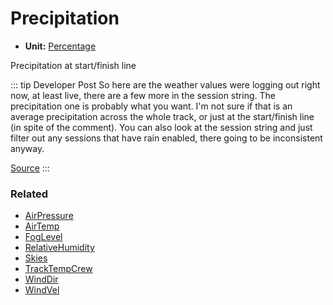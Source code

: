 # Precipitation <Badge text="float" />

- **Unit:** [Percentage](https://en.wikipedia.org/wiki/Percentage)

Precipitation at start/finish line

::: tip Developer Post
So here are the weather values were logging out right now, at least live, there are a few more in the session string. The precipitation one is probably what you want.
I'm not sure if that is an average precipitation across the whole track, or just at the start/finish line (in spite of the comment).
You can also look at the session string and just filter out any sessions that have rain enabled, there going to be inconsistent anyway.

[Source](https://forums.iracing.com/discussion/comment/491303/#Comment_491303)
:::

### Related

- [AirPressure](airpressure.md)
- [AirTemp](airtemp.md)
- [FogLevel](foglevel.md)
- [RelativeHumidity](relativehumidity.md)
- [Skies](skies.md)
- [TrackTempCrew](tracktempcrew.md)
- [WindDir](winddir.md)
- [WindVel](windvel.md)
